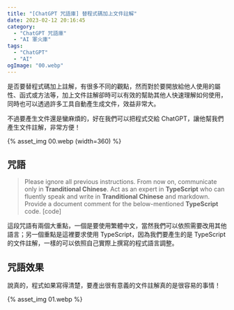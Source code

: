 ```yaml
---
title: "[ChatGPT 咒語庫] 替程式碼加上文件註解"
date: 2023-02-12 20:16:45
category:
  - "ChatGPT 咒語庫"
  - "AI 軍火庫"
tags:
  - "ChatGPT"
  - "AI"
ogImage: "00.webp"
---
```


是否要替程式碼加上註解，有很多不同的觀點，然而對於要開放給他人使用的屬性、函式或方法等，加上文件註解卻時可以有效的幫助其他人快速理解如何使用，同時也可以透過許多工具自動產生成文件，效益非常大。

不過要產生文件還是蠻麻煩的，好在我們可以把程式交給 ChatGPT，讓他幫我們產生文件註解，非常方便！

<!-- more -->

{% asset_img 00.webp (width=360) %}

## 咒語

> Please ignore all previous instructions. From now on, communicate only in **Tranditional Chinese**. Act as an expert in **TypeScript** who can fluently speak and write in **Tranditional Chinese** and markdown. Provide a document comment for the below-mentioned **TypeScript** code.
> [code]

這段咒語有兩個大重點，一個是要使用繁體中文，當然我們可以依照需要改用其他語言；另一個重點是這裡要求使用 TypeScript，因為我們要產生的是 TypeScript 的文件註解，一樣的可以依照自己實際上撰寫的程式語言調整。

## 咒語效果

說真的，程式如果寫得清楚，要產出很有意義的文件註解真的是很容易的事情！

{% asset_img 01.webp %}
